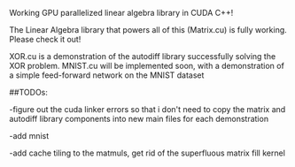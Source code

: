 Working GPU parallelized linear algebra library in CUDA C++!

The Linear Algebra library that powers all of this (Matrix.cu) is fully working. Please check it out!

XOR.cu is a demonstration of the autodiff library successfully solving the XOR problem. MNIST.cu will be implemented soon, with a demonstration of a simple feed-forward network on the MNIST dataset

##TODOs:

-figure out the cuda linker errors so that i don't need to copy the matrix and autodiff library components into new main files for each demonstration

-add mnist

-add cache tiling to the matmuls, get rid of the superfluous matrix fill kernel
